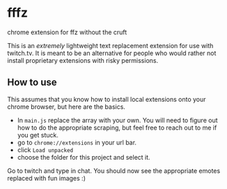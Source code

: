 # fffz
chrome extension for ffz without the cruft

This is an _extremely_ lightweight text replacement extension for use with twitch.tv. It is meant to be an alternative for people who would
rather not install proprietary extensions with risky permissions. 

## How to use
This assumes that you know how to install local extensions onto your chrome browser, but here are the basics.

* In `main.js` replace the array with your own. You will need to figure out how to do the appropriate scraping, but feel free to reach out to me if you get stuck.
* go to `chrome://extensions` in your url bar.
* click `Load unpacked`
* choose the folder for this project and select it.

Go to twitch and type in chat. You should now see the appropriate emotes replaced with fun images :)
